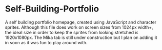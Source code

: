# Self-Building-Portfolio
A self building portfolio homepage, created using JavaScript and character sprites.
Although this file does work on screen sizes from 1024px width+, the ideal size in order to keep the sprites from looking stretched is 1920x1080px.
The Mika tab is still under construction but I plan on adding it in soon as it was fun to play around with.

